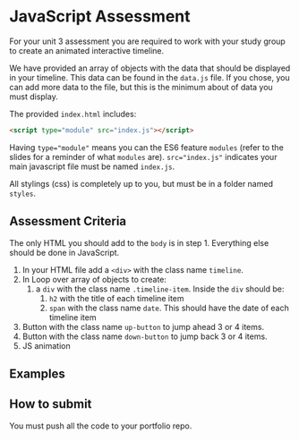 # JavaScript Assessment

For your unit 3 assessment you are required to work with your study group to create an animated interactive timeline.

We have provided an array of objects with the data that should be displayed in your timeline. This data can be found in the `data.js` file. If you chose, you can add more data to the file, but this is the minimum about of data you must display.

The provided `index.html` includes:

```html
<script type="module" src="index.js"></script>
```

Having `type="module"` means you can the ES6 feature `modules` (refer to the slides for a reminder of what `modules` are). `src="index.js"` indicates your main javascript file must be named `index.js`.

All stylings (css) is completely up to you, but must be in a folder named `styles`.

## Assessment Criteria

The only HTML you should add to the `body` is in step 1. Everything else should be done in JavaScript.

1. In your HTML file add a `<div>` with the class name `timeline`.
1. In Loop over array of objects to create:
    1. a `div` with the class name `.timeline-item`. Inside the `div` should be:
        1. `h2` with the title of each timeline item
        1. `span` with the class name `date`. This should have the date of each timeline item
1. Button with the class name `up-button` to jump ahead 3 or 4 items.
1. Button with the class name `down-button` to jump back 3 or 4 items.
1. JS animation
<!-- Need to flesh this JS animation out -->

## Examples

<!-- add examples from slides to here -->

## How to submit

You must push all the code to your portfolio repo.
